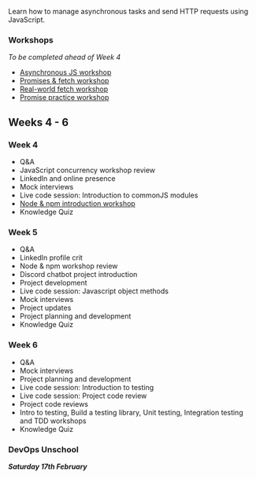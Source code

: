 Learn how to manage asynchronous tasks and send HTTP requests using JavaScript.

### Workshops

_To be completed ahead of Week 4_

- [Asynchronous JS workshop](/workshops/functions-callbacks-async/)
- [Promises & fetch workshop](/workshops/learn-fetch/)
- [Real-world fetch workshop](/workshops/real-world-fetch)
- [Promise practice workshop](/workshops/promise-practice/)

## Weeks 4 - 6

### Week 4

- Q&A
- JavaScript concurrency workshop review
- LinkedIn and online presence
- Mock interviews
- Live code session: Introduction to commonJS modules
- [Node & npm introduction workshop](/workshops/node-npm-intro/)
- Knowledge Quiz

### Week 5

- Q&A
- LinkedIn profile crit
- Node & npm workshop review
- Discord chatbot project introduction
- Project development
- Live code session: Javascript object methods
- Mock interviews
- Project updates
- Project planning and development
- Knowledge Quiz

### Week 6

- Q&A
- Mock interviews
- Project planning and development
- Live code session: Introduction to testing
- Live code session: Project code review
- Project code reviews
- Intro to testing, Build a testing library, Unit testing, Integration testing and TDD workshops
- Knowledge Quiz

### DevOps Unschool

**_Saturday 17th February_**
